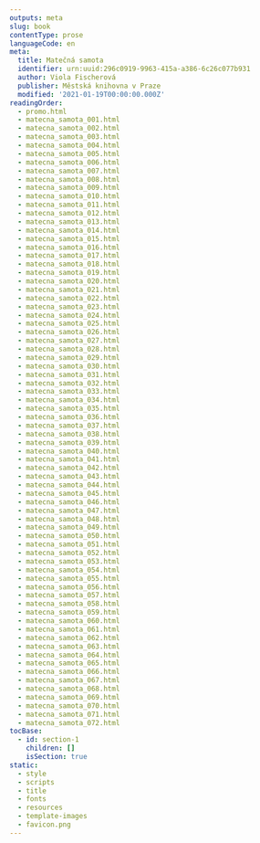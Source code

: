 ```yaml
---
outputs: meta
slug: book
contentType: prose
languageCode: en
meta:
  title: Matečná samota
  identifier: urn:uuid:296c0919-9963-415a-a386-6c26c077b931
  author: Viola Fischerová
  publisher: Městská knihovna v Praze
  modified: '2021-01-19T00:00:00.000Z'
readingOrder:
  - promo.html
  - matecna_samota_001.html
  - matecna_samota_002.html
  - matecna_samota_003.html
  - matecna_samota_004.html
  - matecna_samota_005.html
  - matecna_samota_006.html
  - matecna_samota_007.html
  - matecna_samota_008.html
  - matecna_samota_009.html
  - matecna_samota_010.html
  - matecna_samota_011.html
  - matecna_samota_012.html
  - matecna_samota_013.html
  - matecna_samota_014.html
  - matecna_samota_015.html
  - matecna_samota_016.html
  - matecna_samota_017.html
  - matecna_samota_018.html
  - matecna_samota_019.html
  - matecna_samota_020.html
  - matecna_samota_021.html
  - matecna_samota_022.html
  - matecna_samota_023.html
  - matecna_samota_024.html
  - matecna_samota_025.html
  - matecna_samota_026.html
  - matecna_samota_027.html
  - matecna_samota_028.html
  - matecna_samota_029.html
  - matecna_samota_030.html
  - matecna_samota_031.html
  - matecna_samota_032.html
  - matecna_samota_033.html
  - matecna_samota_034.html
  - matecna_samota_035.html
  - matecna_samota_036.html
  - matecna_samota_037.html
  - matecna_samota_038.html
  - matecna_samota_039.html
  - matecna_samota_040.html
  - matecna_samota_041.html
  - matecna_samota_042.html
  - matecna_samota_043.html
  - matecna_samota_044.html
  - matecna_samota_045.html
  - matecna_samota_046.html
  - matecna_samota_047.html
  - matecna_samota_048.html
  - matecna_samota_049.html
  - matecna_samota_050.html
  - matecna_samota_051.html
  - matecna_samota_052.html
  - matecna_samota_053.html
  - matecna_samota_054.html
  - matecna_samota_055.html
  - matecna_samota_056.html
  - matecna_samota_057.html
  - matecna_samota_058.html
  - matecna_samota_059.html
  - matecna_samota_060.html
  - matecna_samota_061.html
  - matecna_samota_062.html
  - matecna_samota_063.html
  - matecna_samota_064.html
  - matecna_samota_065.html
  - matecna_samota_066.html
  - matecna_samota_067.html
  - matecna_samota_068.html
  - matecna_samota_069.html
  - matecna_samota_070.html
  - matecna_samota_071.html
  - matecna_samota_072.html
tocBase:
  - id: section-1
    children: []
    isSection: true
static:
  - style
  - scripts
  - title
  - fonts
  - resources
  - template-images
  - favicon.png
---
```

